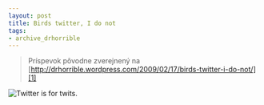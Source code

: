 ```yaml
---
layout: post
title: Birds twitter, I do not
tags:
- archive_drhorrible
---
```

> Príspevok pôvodne zverejnený na [http://drhorrible.wordpress.com/2009/02/17/birds-twitter-i-do-not/][1]

![][pic1]

[1]: http://drhorrible.wordpress.com/2009/02/17/birds-twitter-i-do-not/
[pic1]: /media/2009/twitter.jpg "Twitter is for twits."

  